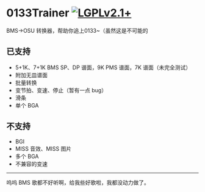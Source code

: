 # 0133Trainer [![LGPLv2.1](https://img.shields.io/badge/license-LGPL--2.1-FF69B4.svg)+](https://github.com/S-Aoi/0133Trainer/blob/master/LICENSE)
BMS→OSU 转换器，帮助你追上0133~（虽然这是不可能的

## 已支持
- 5+1K、7+1K BMS SP、DP 谱面，9K PMS 谱面，7K 谱面（未完全测试）
- 附加无皿谱面
- 批量转换
- 变节拍、变速、停止（暂有一点 bug）
- 滑条
- 单个 BGA

## 不支持
- BGI
- MISS 音效、MISS 图片
- 多个 BGA
- 不兼容的变速

------
呜呜 BMS 歌都不好听啊，给我些好歌啦，我都没动力做了。
